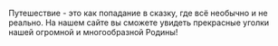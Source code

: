 Путешествие - это как попадание в сказку, где всё необычно и не реально. На нашем сайте вы сможете увидеть прекрасные уголки нашей огромной и многообразной Родины! 
